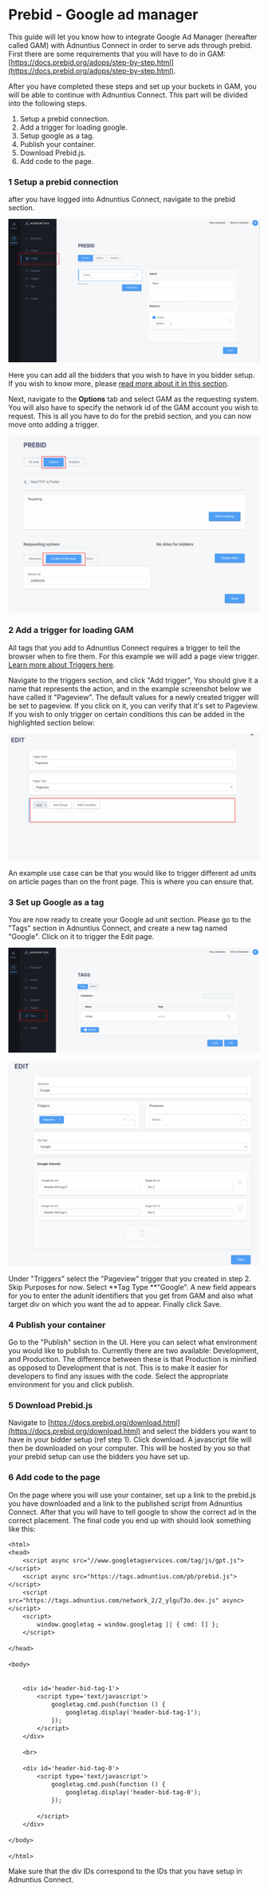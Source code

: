 # Prebid - Google ad manager

This guide will let you know how to integrate Google Ad Manager (hereafter called GAM) with Adnuntius Connect in order to serve ads through prebid. First there are some requirements that you will have to do in GAM: [https://docs.prebid.org/adops/step-by-step.html](https://docs.prebid.org/adops/step-by-step.html).

After you have completed these steps and set up your buckets in GAM, you will be able to continue with Adnuntius Connect. This part will be divided into the following steps. 

1. Setup a prebid connection.
2. Add a trigger for loading google.
3. Setup google as a tag.
4. Publish your container.
5. Download Prebid.js.
6. Add code to the page.

### 1 Setup a prebid connection

after you have logged into Adnuntius Connect, navigate to the prebid section.

![The prebid section of Adnuntius Connect.](<../../.gitbook/assets/image (13).png>)

Here you can add all the bidders that you wish to have in you bidder setup. If you wish to know more, please [read more about it in this section](../user-interface-guide-wip/prebid-configuration.md).

Next, navigate to the **Options** tab and select GAM as the requesting system. You will also have to specify the network id of the GAM account you wish to request. This is all you have to do for the prebid section, and you can now move onto adding a trigger.

![On the prebid page, first click "Options" and then choose "Google Ad Manager". Finally add your GAM account/network ID. ](<../../.gitbook/assets/image (12).png>)

### **2 Add a trigger for loading GAM**

All tags that you add to Adnuntius Connect requires a trigger to tell the browser when to fire them. For this example we will add a page view trigger. [Learn more about Triggers here](../user-interface-guide-wip/variables-triggers-and-tags.md#triggers).

Navigate to the triggers section, and click "Add trigger", You should give it a name that represents the action, and in the example screenshot below we have called it "Pageview". The default values for a newly created trigger will be set to pageview. If you click on it, you can verify that it's set to Pageview. If you wish to only trigger on certain conditions this can be added in the highlighted section below:

![](<../../.gitbook/assets/image (21).png>)

An example use case can be that you would like to trigger different ad units on article pages than on the front page. This is where you can ensure that. 

### **3 Set up Google as a tag**

You are now ready to create your Google ad unit section. Please go to the "Tags" section in Adnuntius Connect, and create a new tag named "Google". Click on it to trigger the Edit page. 

![The "Tags" section in Adnuntius Connect.](<../../.gitbook/assets/image (44).png>)

![The "Edit page" of a tag in Adnuntius Connect.](<../../.gitbook/assets/image (46).png>)

Under "Triggers" select the "Pageview" trigger that you created in step 2. Skip Purposes for now. Select **Tag Type **"Google". A new field appears for you to enter the adunit identifiers that you get from GAM and also what target div on which you want the ad to appear. Finally click Save. 

### **4 Publish your container**

Go to the "Publish" section in the UI. Here you can select what environment you would like to publish to. Currently there are two available: Development, and Production. The difference between these is that Production is minified as opposed to Development that is not. This is to make it easier for developers to find any issues with the code. Select the appropriate environment for you and click publish.

### 5 Download Prebid.js

Navigate to [https://docs.prebid.org/download.html](https://docs.prebid.org/download.html) and select the bidders you want to have in your bidder setup (ref step 1). Click download. A javascript file will then be downloaded on your computer. This will be hosted by you so that your prebid setup can use the bidders you have set up.

### **6 Add code to the page**

On the page where you will use your container, set up a link to the prebid.js you have downloaded and a link to the published script from Adnuntius Connect. After that you will have to tell google to show the correct ad in the correct placement. The final code you end up with should look something like this:

```markup
<html>
<head>
	<script async src="//www.googletagservices.com/tag/js/gpt.js"></script>
	<script async src="https://tags.adnuntius.com/pb/prebid.js"></script>
	<script src="https://tags.adnuntius.com/network_2/2_ylguT3o.dev.js" async></script>
	<script>
		window.googletag = window.googletag || { cmd: [] };
	</script>

</head>

<body>


	<div id='header-bid-tag-1'>
		<script type='text/javascript'>
			googletag.cmd.push(function () {
				googletag.display('header-bid-tag-1');
			});
		</script>
	</div>

	<br>

	<div id='header-bid-tag-0'>
		<script type='text/javascript'>
			googletag.cmd.push(function () {
				googletag.display('header-bid-tag-0');
			});

		</script>
	</div>

</body>

</html>
```

Make sure that the div IDs correspond to the IDs that you have setup in Adnuntius Connect. 
